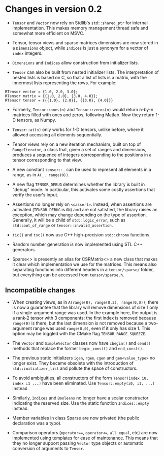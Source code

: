 # Changes in version 0.2

* `Tensor` and `Vector` now rely on Stdlib's `std::shared_ptr` for internal implementation. This makes memory management thread safe and somewhat more efficient on MSVC.

* Tensor, tensor views and sparse matrices dimensions are now stored in a `Dimensions` object, while `Indices` is just a synonym for a vector of `index` integers.

* `Dimensions` and `Indices` allow construction from initializer lists.

* `Tensor` can also be built from nested initializer lists. The interpretation of nested lists is based on C, so that a list of lists is a matrix, with the innermost lists representing the rows. For example:
```
RTensor vector = {1.0, 2.0, 3.0};
RTensor matrix = {{1.0, 2.0}, {3.0, 4.0}};
RTensor tensor = {{{1.0}, {2.0}}, {{3.0}, {4.0}}}
```

* Formerly, `Tensor::ones(n)` and `Tensor::zeros(n)` would return n-by-n matrices filled with ones and zeros, following Matlab. Now they return 1-D tensors, as Numpy.

* `Tensor::at(n)` only works for 1-D tensors, unlike before, where it allowed accessing all elements sequentially.

* Tensor views rely on a new iteration mechanism, built on top of `RangeIterator`, a class that, given a set of ranges and dimensions, produces a sequence of integers corresponding to the positions in a tensor corresponding to that view.

* A new constant `tensor::_` can be used to represent all elements in a range, as in `A(_, range(0))`.

* A new flag `TENSOR_DEBUG` determines whether the library is built in "debug" mode. In particular, this activates some costly assertions that verify the user's input.

* Assertions no longer rely on `<cassert>`. Instead, when assertions are activated (`TENSOR_DEBUG` is `ON`) and are not satisfied, the library raises an exception, which may change depending on the type of assertion. Generally, it will be a child of `std::logic_error`, such as `std::out_of_range` or `tensor::invalid_assertion`.

* `tic()` and `toc()` now use C++ high-precision `std::chrono` functions.

* Random number generation is now implemented using STL C++ generators.

* Sparse<> is presently an alias for CSRMatrix<> a new class that makes it clear which implementation we use for the matrices. This means also separating functions into different headers in a `tensor/sparse/` folder, but everything can be accessed from `tensor/sparse.h`.


## Incompatible changes

* When creating views, as in `A(range(0), range(0,2), range(0,0))`, there is now a guarantee that the library will remove dimensions of size 1 only if a single-argument range was used. In the example here, the output is a rank-2 tensor with 3 components: the first index is removed because `range(0)` is there, but the last dimension is not removed because a two-argument range was used `range(0,0)`, even if it only has size 1. This option may be toggled with the CMake flag `TENSOR_RANGE_SQUEEZE`.

* The `Vector` and `SimpleVector` classes now have `cbegin()` and `cend()` methods that replace the former `begin_const()` and `end_const()`.

* The previous static initializers `igen`, `rgen`, `cgen` and `gen<value_type>` no longer exist. They became obsolete with the introduction of `std::initializer_list` and pollute the space of constructors.

* To avoid ambiguities, all constructors of the form `Tensor(index i0, index i1 ...)` have been eliminated. Use `Tensor::empty(i0, i1, ...)` instead.

* Similarly, `Indices` and `Booleans` no longer have a scalar constructor indicating the reserved size. Use the static function `Indices::empty` instead.

* Member variables in class Sparse are now privated (the public declaration was a typo).

* Comparison operators (`operator==`, `operator<=`, `all_equal`, etc) are now implemented using templates for ease of maintenance. This means that they no longer support passing `Vector` type objects or automatic conversion of arguments to `Tensor`.
